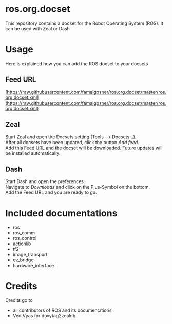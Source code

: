 # ros.org.docset
This repository contains a docset for the Robot Operating System (ROS). It can be used with Zeal or Dash

# Usage

Here is explained how you can add the ROS docset to your docsets

## Feed URL

[https://raw.githubusercontent.com/famalgosner/ros.org.docset/master/ros.org.docset.xml](https://raw.githubusercontent.com/famalgosner/ros.org.docset/master/ros.org.docset.xml)

## Zeal

Start Zeal and open the Docsets setting (Tools --> Docsets...).  
After all docsets have been updated, click the button *Add feed*.  
Add this Feed URL and the docset will be downloaded. Future updates will be installed automatically.

## Dash

Start Dash and open the preferences.  
Navigate to  *Downloads* and click on the Plus-Symbol on the bottom.  
Add the Feed URL and you are ready to go.

# Included documentations

- ros
- ros_comm
- ros_control
- actionlib
- tf2
- image_transport
- cv_bridge
- hardware_interface

# Credits

Credits go to
- all contributors of ROS and its documentations
- Ved Vyas for doxytag2zealdb
